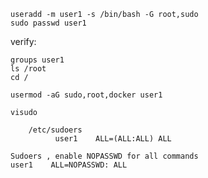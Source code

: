 ```
useradd -m user1 -s /bin/bash -G root,sudo
sudo passwd user1
```
verify: 
```
groups user1
ls /root
cd /
```

```
usermod -aG sudo,root,docker user1
```
```
visudo
```

```
    /etc/sudoers
          user1    ALL=(ALL:ALL) ALL

Sudoers , enable NOPASSWD for all commands
user1    ALL=NOPASSWD: ALL

```
